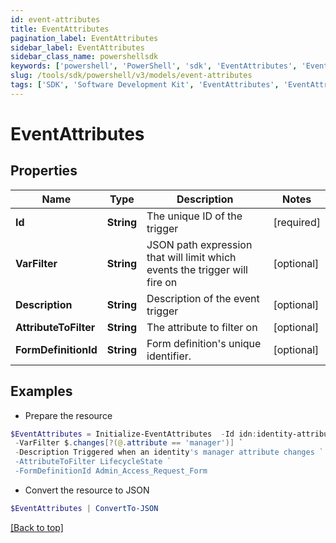 ```yaml
---
id: event-attributes
title: EventAttributes
pagination_label: EventAttributes
sidebar_label: EventAttributes
sidebar_class_name: powershellsdk
keywords: ['powershell', 'PowerShell', 'sdk', 'EventAttributes', 'EventAttributes'] 
slug: /tools/sdk/powershell/v3/models/event-attributes
tags: ['SDK', 'Software Development Kit', 'EventAttributes', 'EventAttributes']
---
```



# EventAttributes

## Properties

Name | Type | Description | Notes
------------ | ------------- | ------------- | -------------
**Id** | **String** | The unique ID of the trigger | [required]
**VarFilter** | **String** | JSON path expression that will limit which events the trigger will fire on | [optional] 
**Description** | **String** | Description of the event trigger | [optional] 
**AttributeToFilter** | **String** | The attribute to filter on | [optional] 
**FormDefinitionId** | **String** | Form definition's unique identifier. | [optional] 

## Examples

- Prepare the resource
```powershell
$EventAttributes = Initialize-EventAttributes  -Id idn:identity-attributes-changed `
 -VarFilter $.changes[?(@.attribute == 'manager')] `
 -Description Triggered when an identity's manager attribute changes `
 -AttributeToFilter LifecycleState `
 -FormDefinitionId Admin_Access_Request_Form
```

- Convert the resource to JSON
```powershell
$EventAttributes | ConvertTo-JSON
```


[[Back to top]](#) 


